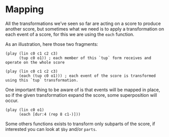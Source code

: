 
# Mapping

All the transformations we&rsquo;ve seen so far are acting on a score to produce another score, but sometimes what we need is to apply a transformation on each event of a score, for this we are using the `each` function.

As an illustration, here those two fragments:

    (play (lin c0 c1 c2 c3)
          (tup c0 o1)) ; each member of this `tup` form receives and operate on the whole score

    (play (lin c0 c1 c2 c3)
          (each (tup c0 o1))) ; each event of the score is transformed using this `tup` transformation.

One important thing to be aware of is that events will be mapped in place, so if the given transformation expand the score, some superposition will occur.

    (play (lin c0 o1)
          (each [dur:4 (rep 8 c1-)]))

Some others functions exists to transform only subparts of the score, if interested you can look at `$by` and/or `parts`.

